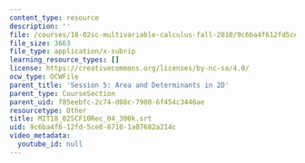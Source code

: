 ```yaml
---
content_type: resource
description: ''
file: /courses/18-02sc-multivariable-calculus-fall-2010/9c6ba4f612fd5ce087101a07682a214c_MIT18_02SCF10Rec_04_300k.vtt
file_size: 3663
file_type: application/x-subrip
learning_resource_types: []
license: https://creativecommons.org/licenses/by-nc-sa/4.0/
ocw_type: OCWFile
parent_title: 'Session 5: Area and Determinants in 2D'
parent_type: CourseSection
parent_uid: f85eebfc-2c74-d08c-7980-6f454c3446ae
resourcetype: Other
title: MIT18_02SCF10Rec_04_300k.srt
uid: 9c6ba4f6-12fd-5ce0-8710-1a07682a214c
video_metadata:
  youtube_id: null
---
```

